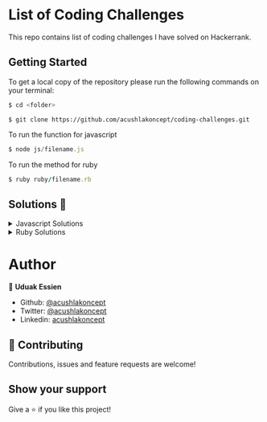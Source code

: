 # List of Coding Challenges 

This repo contains list of coding challenges I have solved on Hackerrank.

## Getting Started

To get a local copy of the repository please run the following commands on your terminal:

~~~bash
$ cd <folder>
~~~

~~~shell
$ git clone https://github.com/acushlakoncept/coding-challenges.git
~~~

To run the function for javascript

~~~javascript
$ node js/filename.js
~~~

To run the method for ruby

~~~ruby
$ ruby ruby/filename.rb
~~~

## Solutions 🙂 

<details markdown="block">
  <summary> Javascript Solutions </summary>

* [destroyer](https://github.com/acushlakoncept/coding-challenges/blob/master/js/destroyer.js)

* [reverseString](https://github.com/acushlakoncept/coding-challenges/blob/master/js/reverse_string.js)

* [translatePigLatin](https://github.com/acushlakoncept/coding-challenges/blob/master/js/translate_piglatin.js)

* [truncate_string](https://github.com/acushlakoncept/coding-challenges/blob/master/js/truncate_string.js)

* [convert_html](https://github.com/acushlakoncept/coding-challenges/blob/master/js/convert_html.js)

* [pair_element](https://github.com/acushlakoncept/coding-challenges/blob/master/js/pair_element.js)

* [sum_prime](https://github.com/acushlakoncept/coding-challenges/blob/master/js/sum_prime.js)

* [chunk_array](https://github.com/acushlakoncept/coding-challenges/blob/master/js/chunk_array.js)

* [getindex](https://github.com/acushlakoncept/coding-challenges/blob/master/js/getindex.js)

* [staircase](https://github.com/acushlakoncept/coding-challenges/blob/master/js/staircase.js)

* [birthday_cake_candles](https://github.com/acushlakoncept/coding-challenges/blob/master/js/birthday_cake_candles.js)

* [breaking_records](https://github.com/acushlakoncept/coding-challenges/blob/master/js/breaking_records.js)

* [title_case](https://github.com/acushlakoncept/coding-challenges/blob/master/js/title_case.js)

* [franken_splice](https://github.com/acushlakoncept/coding-challenges/blob/master/js/franken_splice.js)

* [counting_valleys](https://github.com/acushlakoncept/coding-challenges/blob/master/js/counting_valleys.js)

* [stock_merchant](https://github.com/acushlakoncept/coding-challenges/blob/master/js/stock_merchant.js)

* [add_up_to_n](https://github.com/acushlakoncept/coding-challenges/blob/master/js/add_up_to_n.js)

* [migratory_birds](https://github.com/acushlakoncept/coding-challenges/blob/master/js/migratory_birds.js)

* [same](https://github.com/acushlakoncept/coding-challenges/blob/master/js/same.js)



  </details>

<details markdown="block">
  <summary> Ruby Solutions </summary>

* [drawing_book](https://github.com/acushlakoncept/coding-challenges/blob/master/ruby/drawing_book.rb)

* [repeated_strings](https://github.com/acushlakoncept/coding-challenges/blob/master/ruby/repeated_strings.rb)


  </details>


# Author

👤 **Uduak Essien**

- Github: [@acushlakoncept](https://github.com/acushlakoncept/)
- Twitter: [@acushlakoncept](https://twitter.com/acushlakoncept)
- Linkedin: [acushlakoncept](https://www.linkedin.com/in/acushlakoncept/)

## 🤝 Contributing

Contributions, issues and feature requests are welcome!

## Show your support

Give a ⭐️ if you like this project!
